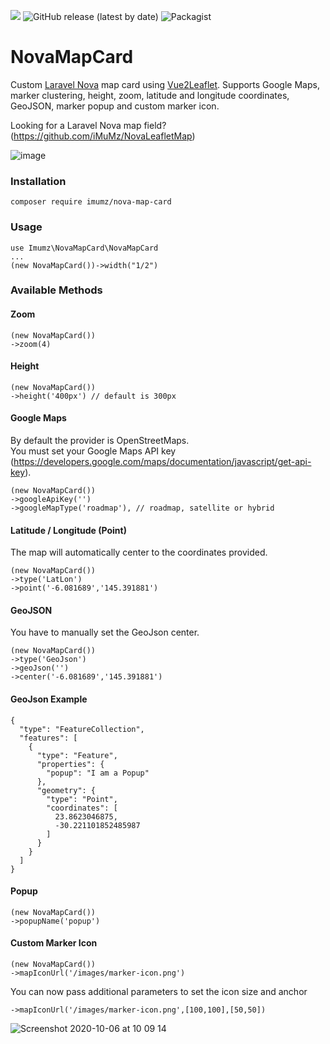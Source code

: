 ![](https://img.shields.io/github/stars/iMuMz/NovaLeafletMap?&style=flat-square)
![GitHub release (latest by date)](https://img.shields.io/github/v/release/iMuMz/NovaLeafletMap?color=yellow&style=flat-square)
![Packagist](https://img.shields.io/packagist/dt/otrsw/leaflet-map?color=green&logo=testing&style=flat-square)
# NovaMapCard
Custom [Laravel Nova](https://nova.laravel.com/) map card using [Vue2Leaflet](https://korigan.github.io/Vue2Leaflet). Supports Google Maps, marker clustering, height, zoom, latitude and longitude coordinates, GeoJSON, marker popup and custom marker icon.

Looking for a Laravel Nova map field? (https://github.com/iMuMz/NovaLeafletMap)

![image](https://user-images.githubusercontent.com/22936672/102049929-82247100-3dea-11eb-9ec5-3f4adee7bd30.png)

### Installation

```
composer require imumz/nova-map-card
```
### Usage

```
use Imumz\NovaMapCard\NovaMapCard
...
(new NovaMapCard())->width("1/2")
```
### Available Methods

#### Zoom
```
(new NovaMapCard())
->zoom(4)
```
#### Height
```
(new NovaMapCard())
->height('400px') // default is 300px
```
#### Google Maps
By default the provider is OpenStreetMaps.<br> 
You must set your Google Maps API key (https://developers.google.com/maps/documentation/javascript/get-api-key).
```
(new NovaMapCard())
->googleApiKey('')
->googleMapType('roadmap'), // roadmap, satellite or hybrid
```
#### Latitude / Longitude (Point)
The map will automatically center to the coordinates provided.
```
(new NovaMapCard())
->type('LatLon')
->point('-6.081689','145.391881')
```
#### GeoJSON
You have to manually set the GeoJson center.
```
(new NovaMapCard())
->type('GeoJson')
->geoJson('')
->center('-6.081689','145.391881')
```
#### GeoJson Example 
```
{
  "type": "FeatureCollection",
  "features": [
    {
      "type": "Feature",
      "properties": {
        "popup": "I am a Popup"
      },
      "geometry": {
        "type": "Point",
        "coordinates": [
          23.8623046875,
          -30.221101852485987
        ]
      }
    }
  ]
}
```

#### Popup
```
(new NovaMapCard())
->popupName('popup')
```
#### Custom Marker Icon
```
(new NovaMapCard())
->mapIconUrl('/images/marker-icon.png')
```
You can now pass additional parameters to set the icon size and anchor
```
->mapIconUrl('/images/marker-icon.png',[100,100],[50,50])
```
![Screenshot 2020-10-06 at 10 09 14](https://user-images.githubusercontent.com/22936672/102050354-5950ab80-3deb-11eb-8a47-f2b37613c69b.png)

